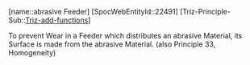 ﻿---
type: TrizExample
aliases:
- abrasive Feeder
license: CC BY-SA 4.0
copyright: https://github.com/SpocWeb
IsDeleted: false
IsReadOnly: false
Confidential: public
tags: 
- Triz/Principle/Example
---
[name::abrasive Feeder]
[SpocWebEntityId::22491]
[Triz-Principle-Sub::[Triz-add-functions](tech/Triz/Sub/Triz-add-functions.md)]

To prevent Wear in a Feeder which distributes an abrasive Material, its Surface is made from the abrasive Material. (also Principle 33, Homogeneity)